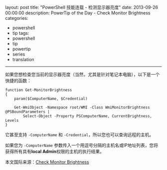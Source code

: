 ﻿layout: post
title: "PowerShell 技能连载 - 检测显示器亮度"
date: 2013-09-26 00:00:00
description: PowerTip of the Day - Check Monitor Brightness
categories:
- powershell
- tip
tags:
- powershell
- tip
- powertip
- series
- translation
---
如果您想检查您当前的显示器亮度（当然，尤其是针对笔记本电脑），以下是一个快捷的函数：

	function Get-MonitorBrightness
	{
	    param($ComputerName, $Credential)
	
	    Get-WmiObject -Namespace root/WMI -Class WmiMonitorBrightness @PSBoundParameters | 
	        Select-Object -Property PSComputerName, CurrentBrightness, Levels
	}

它甚至支持 `-ComputerName` 和 `-Credential`，所以您也可以查询远程的主机。

如果您为 `-ComputerName` 参数传入一个用逗号分隔的主机名或IP地址列表，您将获得所有具有**local Admin**权限的主机的执行结果。
<!--more-->

本文国际来源：[Check Monitor Brightness](http://powershell.com/cs/blogs/tips/archive/2013/09/26/check-monitor-brightness.aspx)
